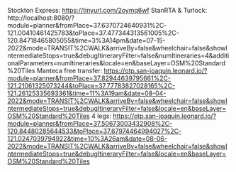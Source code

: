Stockton Express: https://tinyurl.com/2oymq6wf
StanRTA & Turlock: http://localhost:8080/?module=planner&fromPlace=37.6370724640931%2C-121.00410461425783&toPlace=37.477344313561005%2C-120.84718465805055&time=3%3A14pm&date=07-15-2022&mode=TRANSIT%2CWALK&arriveBy=false&wheelchair=false&showIntermediateStops=true&debugItineraryFilter=false&numItineraries=4&additionalParameters=numItineraries&locale=en&baseLayer=OSM%20Standard%20Tiles
Manteca free transfer: https://otp.san-joaquin.leonard.io/?module=planner&fromPlace=37.82944639795661%2C-121.21061325073244&toPlace=37.77783827028165%2C-121.26125335693361&time=11%3A19am&date=08-04-2022&mode=TRANSIT%2CWALK&arriveBy=false&wheelchair=false&showIntermediateStops=true&debugItineraryFilter=false&locale=en&baseLayer=OSM%20Standard%20Tiles
4 legs: https://otp.san-joaquin.leonard.io/?module=planner&fromPlace=37.50673003432908%2C-120.84480285644533&toPlace=37.67974464994027%2C-121.0247039794922&time=10%3A26am&date=08-06-2022&mode=TRANSIT%2CWALK&arriveBy=false&wheelchair=false&showIntermediateStops=true&debugItineraryFilter=false&locale=en&baseLayer=OSM%20Standard%20Tiles
